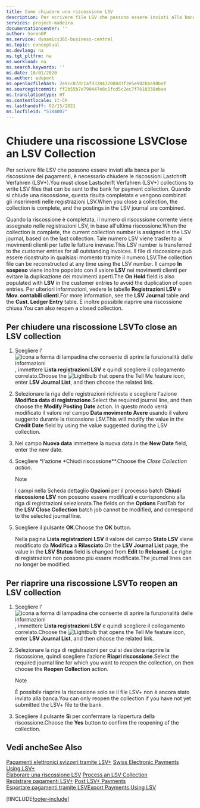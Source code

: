 ```yaml
---
title: Come chiudere una riscossione LSV
description: Per scrivere file LSV che possono essere inviati alla banca per la riscossione dei pagamenti, è necessario chiudere le riscossioni Lastchrift Verfahren (LSV+). Quando si chiude una riscossione, questa risulta completata e vengono combinati gli inserimenti nelle registrazioni LSV.
services: project-madeira
documentationcenter: ''
author: SorenGP
ms.service: dynamics365-business-central
ms.topic: conceptual
ms.devlang: na
ms.tgt_pltfrm: na
ms.workload: na
ms.search.keywords: ''
ms.date: 10/01/2020
ms.author: edupont
ms.openlocfilehash: 2e9cc07dc1afd328472008d3f2e5e902bba90bef
ms.sourcegitcommit: ff2b55b7e790447e0c1fcd5c2ec7f7610338ebaa
ms.translationtype: HT
ms.contentlocale: it-CH
ms.lasthandoff: 02/15/2021
ms.locfileid: "5384007"
---
```

# <a name="close-an-lsv-collection"></a><span data-ttu-id="4fb16-104">Chiudere una riscossione LSV</span><span class="sxs-lookup"><span data-stu-id="4fb16-104">Close an LSV Collection</span></span>
<span data-ttu-id="4fb16-105">Per scrivere file LSV che possono essere inviati alla banca per la riscossione dei pagamenti, è necessario chiudere le riscossioni Lastchrift Verfahren (LSV+).</span><span class="sxs-lookup"><span data-stu-id="4fb16-105">You must close Lastschrift Verfahren (LSV+) collections to write LSV files that can be sent to the bank for payment collection.</span></span> <span data-ttu-id="4fb16-106">Quando si chiude una riscossione, questa risulta completata e vengono combinati gli inserimenti nelle registrazioni LSV.</span><span class="sxs-lookup"><span data-stu-id="4fb16-106">When you close a collection, the collection is complete, and the postings in the LSV journal are combined.</span></span>  

<span data-ttu-id="4fb16-107">Quando la riscossione è completata, il numero di riscossione corrente viene assegnato nelle registrazioni LSV, in base all'ultima riscossione.</span><span class="sxs-lookup"><span data-stu-id="4fb16-107">When the collection is complete, the current collection number is assigned in the LSV journal, based on the last collection.</span></span> <span data-ttu-id="4fb16-108">Tale numero LSV viene trasferito ai movimenti clienti per tutte le fatture inevase.</span><span class="sxs-lookup"><span data-stu-id="4fb16-108">This LSV number is transferred to the customer entries for all outstanding invoices.</span></span> <span data-ttu-id="4fb16-109">Il file di riscossione può essere ricostruito in qualsiasi momento tramite il numero LSV.</span><span class="sxs-lookup"><span data-stu-id="4fb16-109">The collection file can be reconstructed at any time using the LSV number.</span></span> <span data-ttu-id="4fb16-110">Il campo **In sospeso** viene inoltre popolato con il valore **LSV** nei movimenti clienti per evitare la duplicazione dei movimenti aperti.</span><span class="sxs-lookup"><span data-stu-id="4fb16-110">The **On Hold** field is also populated with **LSV** in the customer entries to avoid the duplication of open entries.</span></span> <span data-ttu-id="4fb16-111">Per ulteriori informazioni, vedere le tabelle **Registrazioni LSV** e **Mov. contabili clienti**.</span><span class="sxs-lookup"><span data-stu-id="4fb16-111">For more information, see the **LSV Journal** table and the **Cust. Ledger Entry** table.</span></span> <span data-ttu-id="4fb16-112">È inoltre possibile riaprire una riscossione chiusa.</span><span class="sxs-lookup"><span data-stu-id="4fb16-112">You can also reopen a closed collection.</span></span>  

## <a name="to-close-an-lsv-collection"></a><span data-ttu-id="4fb16-113">Per chiudere una riscossione LSV</span><span class="sxs-lookup"><span data-stu-id="4fb16-113">To close an LSV collection</span></span>  

1.  <span data-ttu-id="4fb16-114">Scegliere l'![icona a forma di lampadina che consente di aprire la funzionalità delle informazioni](../../media/ui-search/search_small.png "Informazioni sull'operazione che si desidera eseguire"), immettere **Lista registrazioni LSV** e quindi scegliere il collegamento correlato.</span><span class="sxs-lookup"><span data-stu-id="4fb16-114">Choose the ![Lightbulb that opens the Tell Me feature](../../media/ui-search/search_small.png "Tell me what you want to do") icon, enter **LSV Journal List**, and then choose the related link.</span></span>  
2.  <span data-ttu-id="4fb16-115">Selezionare la riga delle registrazioni richiesta e scegliere l'azione **Modifica data di registrazione**.</span><span class="sxs-lookup"><span data-stu-id="4fb16-115">Select the required journal line, and then choose the **Modify Posting Date** action.</span></span> <span data-ttu-id="4fb16-116">In questo modo verrà modificato il valore nel campo **Data movimento Avere** usando il valore suggerito durante la riscossione LSV.</span><span class="sxs-lookup"><span data-stu-id="4fb16-116">This will modify the value in the **Credit Date** field by using the value suggested during the LSV collection.</span></span>  
3.  <span data-ttu-id="4fb16-117">Nel campo **Nuova data** immettere la nuova data.</span><span class="sxs-lookup"><span data-stu-id="4fb16-117">In the **New Date** field, enter the new date.</span></span>  
4.  <span data-ttu-id="4fb16-118">Scegliere \*l'azione \*Chiudi riscossione\*\*.</span><span class="sxs-lookup"><span data-stu-id="4fb16-118">Choose the **Close Collection* action*.</span></span>  

    > [!NOTE]  
    >  <span data-ttu-id="4fb16-119">I campi nella Scheda dettaglio **Opzioni** per il processo batch **Chiudi riscossione LSV** non possono essere modificati e corrispondono alla riga di registrazioni selezionata.</span><span class="sxs-lookup"><span data-stu-id="4fb16-119">The fields on the **Options** FastTab for the **LSV Close Collection** batch job cannot be modified, and correspond to the selected journal line.</span></span>  

5.  <span data-ttu-id="4fb16-120">Scegliere il pulsante **OK**.</span><span class="sxs-lookup"><span data-stu-id="4fb16-120">Choose the **OK** button.</span></span>  

    <span data-ttu-id="4fb16-121">Nella pagina **Lista registrazioni LSV** il valore del campo **Stato LSV** viene modificato da **Modifica** a **Rilasciato**.</span><span class="sxs-lookup"><span data-stu-id="4fb16-121">On the **LSV Journal List** page, the value in the **LSV Status** field is changed from **Edit** to **Released**.</span></span> <span data-ttu-id="4fb16-122">Le righe di registrazioni non possono più essere modificate.</span><span class="sxs-lookup"><span data-stu-id="4fb16-122">The journal lines can no longer be modified.</span></span>  

## <a name="to-reopen-an-lsv-collection"></a><span data-ttu-id="4fb16-123">Per riaprire una riscossione LSV</span><span class="sxs-lookup"><span data-stu-id="4fb16-123">To reopen an LSV collection</span></span>  

1.  <span data-ttu-id="4fb16-124">Scegliere l'![icona a forma di lampadina che consente di aprire la funzionalità delle informazioni](../../media/ui-search/search_small.png "Informazioni sull'operazione che si desidera eseguire"), immettere **Lista registrazioni LSV** e quindi scegliere il collegamento correlato.</span><span class="sxs-lookup"><span data-stu-id="4fb16-124">Choose the ![Lightbulb that opens the Tell Me feature](../../media/ui-search/search_small.png "Tell me what you want to do") icon, enter **LSV Journal List**, and then choose the related link.</span></span>  
2.  <span data-ttu-id="4fb16-125">Selezionare la riga di registrazioni per cui si desidera riaprire la riscossione, quindi scegliere l'azione **Riapri riscossione**.</span><span class="sxs-lookup"><span data-stu-id="4fb16-125">Select the required journal line for which you want to reopen the collection, on then choose the **Reopen Collection** action.</span></span>  

    > [!NOTE]  
    >  <span data-ttu-id="4fb16-126">È possibile riaprire la riscossione solo se il file LSV+ non è ancora stato inviato alla banca.</span><span class="sxs-lookup"><span data-stu-id="4fb16-126">You can only reopen the collection if you have not yet submitted the LSV+ file to the bank.</span></span>  

3.  <span data-ttu-id="4fb16-127">Scegliere il pulsante **Sì** per confermare la riapertura della riscossione.</span><span class="sxs-lookup"><span data-stu-id="4fb16-127">Choose the **Yes** button to confirm the reopening of the collection.</span></span>  

## <a name="see-also"></a><span data-ttu-id="4fb16-128">Vedi anche</span><span class="sxs-lookup"><span data-stu-id="4fb16-128">See Also</span></span>  
 <span data-ttu-id="4fb16-129">[Pagamenti elettronici svizzeri tramite LSV+](swiss-electronic-payments-using-lsv-.md) </span><span class="sxs-lookup"><span data-stu-id="4fb16-129">[Swiss Electronic Payments Using LSV+](swiss-electronic-payments-using-lsv-.md) </span></span>  
 <span data-ttu-id="4fb16-130">[Elaborare una riscossione LSV](how-to-process-an-lsv-collection.md) </span><span class="sxs-lookup"><span data-stu-id="4fb16-130">[Process an LSV Collection](how-to-process-an-lsv-collection.md) </span></span>  
 <span data-ttu-id="4fb16-131">[Registrare pagamenti LSV+](how-to-post-lsv-payments.md) </span><span class="sxs-lookup"><span data-stu-id="4fb16-131">[Post LSV+ Payments](how-to-post-lsv-payments.md) </span></span>  
 [<span data-ttu-id="4fb16-132">Esportare pagamenti tramite LSV</span><span class="sxs-lookup"><span data-stu-id="4fb16-132">Export Payments Using LSV</span></span>](how-to-export-payments-using-lsv.md)


[!INCLUDE[footer-include](../../includes/footer-banner.md)]